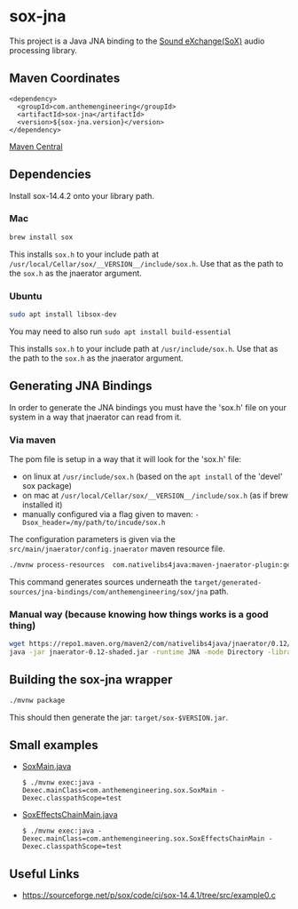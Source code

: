 # sox-jna
This project is a Java JNA binding to the [Sound eXchange(SoX)](http://sox.sourceforge.net/) audio processing library.

## Maven Coordinates

```
<dependency>
  <groupId>com.anthemengineering</groupId>
  <artifactId>sox-jna</artifactId>
  <version>${sox-jna.version}</version>
</dependency>
```
[Maven Central](https://search.maven.org/artifact/com.anthemengineering/sox-jna)

## Dependencies
Install sox-14.4.2 onto your library path.

### Mac
```bash
brew install sox
```

This installs `sox.h` to your include path at `/usr/local/Cellar/sox/__VERSION__/include/sox.h`.  Use that as the path to the `sox.h` as the jnaerator argument.

### Ubuntu
```bash
sudo apt install libsox-dev
```

You may need to also run `sudo apt install build-essential`

This installs `sox.h` to your include path at `/usr/include/sox.h`.  Use that as the path to the `sox.h` as the jnaerator argument.

## Generating JNA Bindings

In order to generate the JNA bindings you must have the 'sox.h' file on your system in a way that jnaerator can read from it.

### Via maven

The pom file is setup in a way that it will look for the 'sox.h' file:
  - on linux at `/usr/include/sox.h` (based on the `apt install` of the 'devel' sox package)
  - on mac at `/usr/local/Cellar/sox/__VERSION__/include/sox.h` (as if brew installed it)
  - manually configured via a flag given to maven: `-Dsox_header=/my/path/to/incude/sox.h`

The configuration parameters is given via the `src/main/jnaerator/config.jnaerator` maven resource file.

```bash
./mvnw process-resources  com.nativelibs4java:maven-jnaerator-plugin:generate
```

This command generates sources underneath the `target/generated-sources/jna-bindings/com/anthemengineering/sox/jna` path.

### Manual way (because knowing how things works is a good thing)
```bash
wget https://repo1.maven.org/maven2/com/nativelibs4java/jnaerator/0.12/jnaerator-0.12-shaded.jar
java -jar jnaerator-0.12-shaded.jar -runtime JNA -mode Directory -library sox -package com.anthemengineering.sox.jna sox.h
```

## Building the sox-jna wrapper
```bash
./mvnw package
```

This should then generate the jar: `target/sox-$VERSION.jar`.

## Small examples

- [SoxMain.java](src/test/java/com/anthemengineering/sox/SoxMain.java) 
    ```
    $ ./mvnw exec:java -Dexec.mainClass=com.anthemengineering.sox.SoxMain -Dexec.classpathScope=test
    ```
- [SoxEffectsChainMain.java](src/test/java/com/anthemengineering/sox/SoxEffectsChainMain.java)
    ```
    $ ./mvnw exec:java -Dexec.mainClass=com.anthemengineering.sox.SoxEffectsChainMain -Dexec.classpathScope=test
    ```

## Useful Links

* https://sourceforge.net/p/sox/code/ci/sox-14.4.1/tree/src/example0.c
